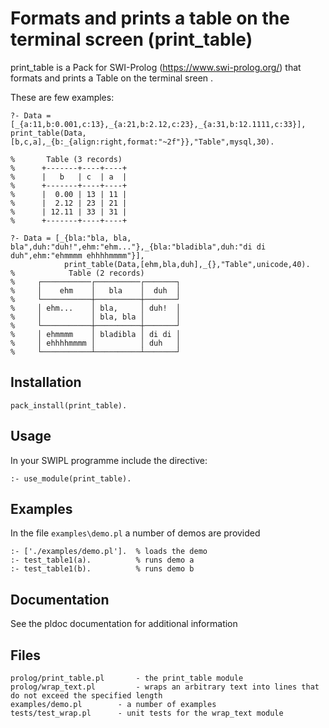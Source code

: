 # Formats and prints a table on the terminal screen (print_table)

print_table is a Pack for SWI-Prolog (https://www.swi-prolog.org/) that formats and prints a Table on the terminal sreen
. 

These are few examples: 
```swipl
?- Data = [_{a:11,b:0.001,c:13},_{a:21,b:2.12,c:23},_{a:31,b:12.1111,c:33}],                                                             print_table(Data,[b,c,a],_{b:_{align:right,format:"~2f"}},"Table",mysql,30).

%       Table (3 records) 
%      +-------+----+----+
%      |   b   | c  | a  |
%      +-------+----+----+
%      |  0.00 | 13 | 11 |
%      |  2.12 | 23 | 21 |
%      | 12.11 | 33 | 31 |
%      +-------+----+----+
```

```swipl
?- Data = [_{bla:"bla, bla, bla",duh:"duh!",ehm:"ehm..."},_{bla:"bladibla",duh:"di di duh",ehm:"ehmmmm ehhhhmmmm"}],
			print_table(Data,[ehm,bla,duh],_{},"Table",unicode,40).
%            Table (2 records)        
%     ┌───────────┌──────────┌───────┐
%     │    ehm    │   bla    │  duh  │
%     └───────────┼──────────┼───────┘
%     │ ehm...    │ bla,     │ duh!  │
%     │           │ bla, bla │       │
%     └───────────┼──────────┼───────┘
%     │ ehmmmm    │ bladibla │ di di │
%     │ ehhhhmmmm │          │ duh   │
%     └───────────┴──────────┴───────┘
```

## Installation

```swipl
pack_install(print_table).
```
## Usage

In your SWIPL programme include the directive: 

```swipl
:- use_module(print_table).
```

## Examples

In the file `examples\demo.pl` a number of demos are provided 

```swipl
:- ['./examples/demo.pl']. 	% loads the demo
:- test_table1(a).			% runs demo a
:- test_table1(b).			% runs demo b
```

## Documentation

See the pldoc documentation for additional information

## Files

```
prolog/print_table.pl 		- the print_table module
prolog/wrap_text.pl 		- wraps an arbitrary text into lines that do not exceed the specified length
examples/demo.pl 		- a number of examples
tests/test_wrap.pl 		- unit tests for the wrap_text module

```

